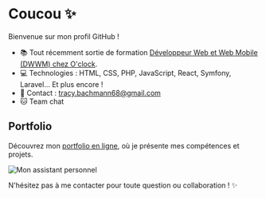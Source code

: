# Coucou ✨

Bienvenue sur mon profil GitHub !

- 📚 Tout récemment sortie de formation [Développeur Web et Web Mobile (DWWM) chez O'clock](https://oclock.io/).
- 💻 Technologies : HTML, CSS, PHP, JavaScript, React, Symfony, Laravel... Et plus encore !
- 📧 Contact : [tracy.bachmann68@gmail.com](mailto:tracy.bachmann68@gmail.com)
- 🐱 Team chat

## Portfolio
Découvrez mon [portfolio en ligne](https://portfolio-react-bachmanntracy.vercel.app/), où je présente mes compétences et projets.

![Mon assistant personnel](Assistant_développeur_web.jpg)

N'hésitez pas à me contacter pour toute question ou collaboration ! ✨
